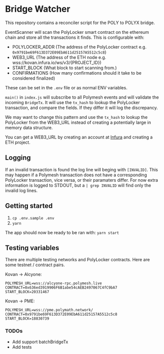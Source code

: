 # Bridge Watcher

This repository contains a reconciler script for the POLY to POLYX bridge.

EventScanner will scan the PolyLocker smart contract on the ethereum chain and store all the transactions it finds.
This is configurable with:

- POLYLOCKER_ADDR (The address of the PolyLocker contract e.g. `0x9791be69F613D372E09EbA611d25157A5512c5c8`)
- WEB3_URL (The address of the ETH node e.g. wss://kovan.infura.io/ws/v3/{PROJECT_ID})
- START_BLOCK (What block to start scanning from.)
- CONFIRMATIONS (How many confirmations should it take to be considered finalized)

These can be set in the `.env` file or as normal ENV variables.

`main()` in `index.js` will subscribe to all Polymesh events and will validate the incoming `BridgeTx`. It will use the `tx_hash` to lookup the PolyLocker transaction, and compare the fields. If they differ it will log the discrepancy.

We may want to change this pattern and use the `tx_hash` to lookup the PolyLocker from the WEB3_URL instead of creating a potentially large in memory data structure.

You can get a WEB3_URL by creating an account at [Infura](https://infura.io/) and creating a ETH project.

## Logging

If an invalid transaction is found the log line will beging with `[INVALID]`. This may happen if a Polymesh transaction does not have a corresponding PolyLocker transaction, vice versa, or their paramaters differ. For now extra information is logged to STDOUT, but a `| grep INVALID` will find only the invalid log lines.

## Getting started

1. `cp .env.sample .env`
1. `yarn`

The app should now be ready to be ran with:
`yarn start`

## Testing variables

There are multiple testing networks and PolyLocker contracts. Here are some testnet / contract pairs.

Kovan -> Alcyone:

```
POLYMESH_URL=wss://alcyone-rpc.polymesh.live
CONTRACT=0x636ed3919906F6B1abe54cAEB2497067C4fC9bA7
START_BLOCK=20331467
```

Kovan -> PME:

```
POLYMESH_URL=wss://pme.polymath.network/
CONTRACT=0x9791be69F613D372E09EbA611d25157A5512c5c8
START_BLOCK=18830739
```

### TODOs

- Add support batchBridgeTx
- Add tests
